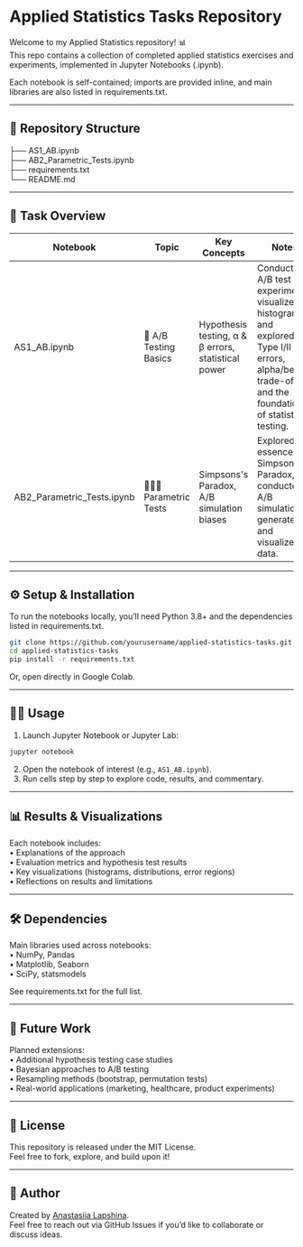 # Applied Statistics Tasks Repository

Welcome to my Applied Statistics repository! 📊  
This repo contains a collection of completed applied statistics exercises and experiments, implemented in Jupyter Notebooks (.ipynb).  

Each notebook is self-contained; imports are provided inline, and main libraries are also listed in requirements.txt.  

---

## 📂 Repository Structure  

├── AS1_AB.ipynb  
├── AB2_Parametric_Tests.ipynb <br />
├── requirements.txt  
└── README.md  

---

## 📑 Task Overview  

| Notebook | Topic | Key Concepts | Notes |
|----------|-------|--------------|-------|
| AS1_AB.ipynb | 🧪 A/B Testing Basics | Hypothesis testing, α & β errors, statistical power | Conducted A/B test experiments, visualized histograms, and explored Type I/II errors, alpha/beta trade-offs, and the foundations of statistical testing. |
| AB2_Parametric_Tests.ipynb | 🧑🏻‍💻 Parametric Tests | Simpsons's Paradox, A/B simulation biases | Explored the essence of Simpson's Paradox, conducted A/B simulations, generated and visualized data. |

---

## ⚙️ Setup & Installation  

To run the notebooks locally, you’ll need Python 3.8+ and the dependencies listed in requirements.txt.  

```bash
git clone https://github.com/yourusername/applied-statistics-tasks.git
cd applied-statistics-tasks
pip install -r requirements.txt
```

Or, open directly in Google Colab.  

---

## 🧑‍💻 Usage  

1. Launch Jupyter Notebook or Jupyter Lab:  

```bash
jupyter notebook
```

2. Open the notebook of interest (e.g., `AS1_AB.ipynb`).  
3. Run cells step by step to explore code, results, and commentary.  

---

## 📊 Results & Visualizations  

Each notebook includes:  
 • Explanations of the approach  
 • Evaluation metrics and hypothesis test results  
 • Key visualizations (histograms, distributions, error regions)  
 • Reflections on results and limitations  

---

## 🛠 Dependencies  

Main libraries used across notebooks:  
 • NumPy, Pandas  
 • Matplotlib, Seaborn  
 • SciPy, statsmodels  

See requirements.txt for the full list.  

---

## 🌟 Future Work  

Planned extensions:  
 • Additional hypothesis testing case studies  
 • Bayesian approaches to A/B testing  
 • Resampling methods (bootstrap, permutation tests)  
 • Real-world applications (marketing, healthcare, product experiments)  

---

## 📜 License  

This repository is released under the MIT License.  
Feel free to fork, explore, and build upon it!  

---

## 👤 Author  

Created by [Anastasiia Lapshina](https://github.com/lapshinaaa).  
Feel free to reach out via GitHub Issues if you’d like to collaborate or discuss ideas.
